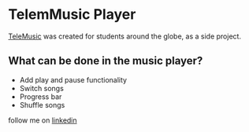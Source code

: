 # TelemMusic Player

[TeleMusic](https://emiltayeb.github.io/Telem-music/) was created for students around the globe, as a side project.

## What can be done in the music player?

- Add play and pause functionality
- Switch songs
- Progress bar
- Shuffle songs

follow me on [linkedin](https://www.linkedin.com/in/emil-tayeb/)

